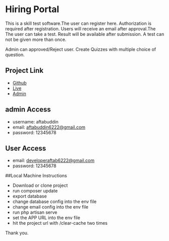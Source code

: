 # Hiring Portal

This is a skill test software.The user can register here. Authorization is required after registration. Users will receive an email after approval.The The user can take a test. Result will be available after submission. A test can not be given more than once. 

Admin can approved/Reject user. Create Quizzes with multiple choice of question.



## Project Link

 - [Github](https://github.com/aftabgroupbd/hiring-portal/)
 - [Live](https://gscs-intl.net/hiring-portal)
 - [Admin](https://gscs-intl.net/hiring-portal/admin)

 ## admin Access
- username: aftabuddin
- email: aftabuddin6222@gmail.com
- password: 12345678

 ## User Access
- email: developeraftab6222@gmail.com
- password: 12345678

##Local Machine Instructions
- Download or clone project
- run composer update
- export database
- change database config into the env file
- change email config into the env file
- run php artisan serve
- set the APP URL into the env file
- hit the project url with /clear-cache two times

Thank you.
